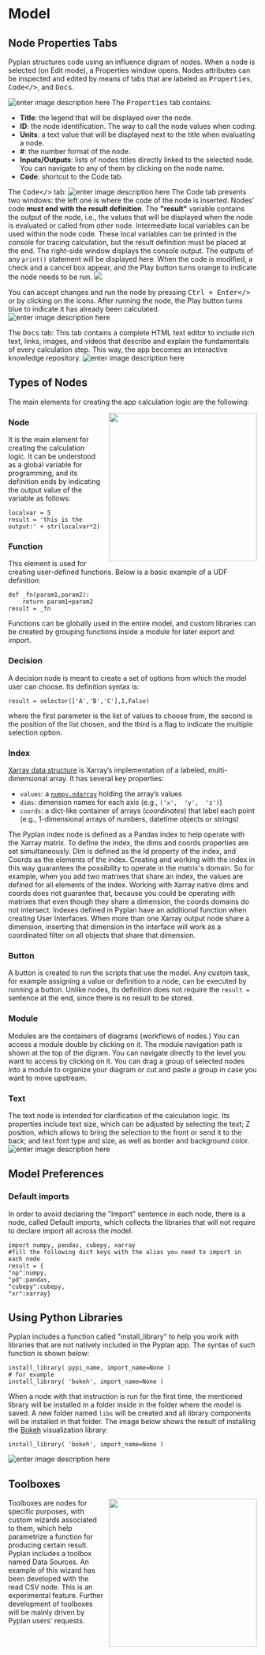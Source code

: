 # Model
## Node Properties Tabs
Pyplan structures code using an influence digram of nodes. When a node is selected (on Edit mode), a Properties window opens. Nodes attributes can be inspected and edited by means of tabs that are labeled as <kbd>Properties</kbd>, <kbd>Code</></kbd>, and <kbd>Docs</kbd>.

![enter image description here](http://img.pyplan.org/model-node-prop1.png)
The <kbd>Properties</kbd> tab contains:

 - **Title**: the legend that will be displayed over the node.
 - **ID**: the node identification. The way to call the node values when coding.
 - **Units**: a text value that will be displayed next to the title when evaluating a node.
 - **#**: the number format of the node.
 - **Inputs/Outputs**: lists of nodes titles directly linked to the selected node. You can navigate to any of them by clicking on the node name.
 - **Code**: shortcut to the Code tab.

The <kbd>Code</></kbd> tab:
![enter image description here](http://img.pyplan.org/model-code-tab1.png)
The Code tab presents two windows: the left one is where the code of the node is inserted.
Nodes' code **must end with the result definition**. The **"result"** variable contains the output of the node, i.e., the values that will be displayed when the node is evaluated or called from other node.
Intermediate local variables can be used within the node code. These local variables can be printed in the console for tracing calculation, but the result definition must be placed at the end.
The right-side window displays the console output. The outputs of any `print()` statement will be displayed here.
When the code is modified, a check and a cancel box appear, and the Play button turns orange to indicate the node needs to be run. 
 ![](http://img.pyplan.org/model-orange.png)

You can accept changes and run the node by pressing <kbd>Ctrl + Enter</></kbd> or by clicking on the icons. 
After running the node, the Play button turns blue to indicate it has already been calculated.
![enter image description here](http://img.pyplan.org/model-blue.png)

The <kbd>Docs</kbd> tab:
This tab contains a complete HTML text editor to include rich text, links, images, and videos that describe and explain the fundamentals of every calculation step. This way, the app becomes an interactive knowledge repository.
![enter image description here](http://img.pyplan.org/model-docs.png)
## Types of Nodes
The main elements for creating the app calculation logic are the following:

<img src="http://img.pyplan.org/model-nodes-type.png"
	style="float: right; margin-left: 10px;"
	ALIGN=”top”
	height="300" /> 

### Node
It is the main element for creating the calculation logic. It can be understood as a global variable for programming, and its definition ends by indicating the output value of the variable as follows:

    localvar = 5
    result = 'this is the output:' + str(localvar*2)

### Function
This element is used for creating user-defined functions.
Below is a basic example of a UDF definition:

    def _fn(param1,param2):
	    return param1+param2
    result = _fn
Functions can be globally used in the entire model, and custom libraries can be created by grouping functions inside a module for later export and import. 

### Decision
A decision node is meant to create a set of options from which the model user can choose.
Its definition syntax is:

    result = selector(['A','B','C'],1,False)
 where the first parameter is the list of values to choose from, the second is the position of the list chosen, and the third is a flag to indicate the multiple selection option.
 
### Index
[Xarray data structure](http://xarray.pydata.org/en/stable/data-structures.html) is Xarray’s implementation of a labeled, multi-dimensional array. It has several key properties:

-   `values`: a  [`numpy.ndarray`](https://docs.scipy.org/doc/numpy/reference/generated/numpy.ndarray.html#numpy.ndarray "(in NumPy v1.16)")  holding the array’s values 
-   `dims`: dimension names for each axis (e.g.,  `('x',  'y',  'z')`)
-   `coords`: a dict-like container of arrays (_coordinates_) that label each point (e.g., 1-dimensional arrays of numbers, datetime objects or strings)

The Pyplan index node is defined as a Pandas index to help operate with the Xarray matrix. 
To define the index, the dims and coords properties are set simultaneously. Dim is defined as the Id property of the index, and Coords as the elements of the index.
Creating and working with the index in this way guarantees the possibility to operate in the matrix's domain. So for example, when you add two matrixes that share an index, the values are defined for all elements of the index. Working with Xarray native dims and coords does not guarantee that, because you could be operating with matrixes that even though they share a dimension, the coords domains do not intersect.
Indexes defined in Pyplan have an additional function when creating User Interfaces. When more than one Xarray output node share a dimension, inserting that dimension in the interface will work as a coordinated filter on all objects that share that dimension.

### Button
A button is created to run the scripts that use the model.
Any custom task, for example assigning a value or definition to a node, can be executed by running a button. Unlike nodes, its definition does not require the `result = ` sentence at the end, since there is no result to be stored. 

### Module
Modules are the containers of diagrams (workflows of nodes.) You can access a module double by clicking on it. The module navigation path is shown at the top of the digram. You can navigate directly to the level you want to access by clicking on it.
You can drag a group of selected nodes into a module to organize your diagram or cut and paste a group in case you want to move upstream.

### Text
The text node is intended for clarification of the calculation logic. 
Its properties include text size, which can be adjusted by selecting the text; Z position, which allows to bring the selection to the front or send it to the back; and text font type and size, as well as border and background color.
![enter image description here](http://img.pyplan.org/model-text-usage.png)

## Model Preferences

### Default imports
In order to avoid declaring the "Import" sentence in each node, there is a node, called Default imports, which collects the libraries that will not require to declare import all across the model.

    import numpy, pandas, cubepy, xarray
    #fill the following dict keys with the alias you need to import in each node
    result = {
    "np":numpy,
    "pd":pandas,
    "cubepy":cubepy,
    "xr":xarray}

## Using Python Libraries
Pyplan includes a function called "install_library" to help you work with libraries that are not natively included in the Pyplan app.
The syntax of such function is shown below:

    install_library( pypi_name, import_name=None )
    # for example
    install_library( 'bokeh', import_name=None )
When a node with that instruction is run for the first time, the mentioned library will be installed in a folder inside in the folder where the model is saved. A new folder named `libs` will be created and all library components will be installed in that folder.
The image below shows the result of installing the [Bokeh](https://bokeh.pydata.org/en/latest/) visualization library:

    install_library( 'bokeh', import_name=None )

![enter image description here](http://img.pyplan.org/model-install-lib.png)

## Toolboxes

<img src="http://img.pyplan.org/model-toolboxes.png"
	style="float: right; margin-left: 10px;"
	ALIGN=”top”
	height="300" /> 
Toolboxes are nodes for specific purposes, with custom wizards associated to them, which help parametrize a function for producing certain result.
Pyplan includes a toolbox named Data Sources. An example of this wizard has been developed with the read CSV node.
This is an experimental feature. Further development of toolboxes will be mainly driven by Pyplan users' requests.
<!--stackedit_data:
eyJoaXN0b3J5IjpbLTE0OTE4MDU4OTUsLTY4NTI1ODQ4Niw5NT
QwMTY5MTMsLTI2NjIwNDc1NSwyMDcyMzk5NzY1LDcxMTk3OTUy
MiwtMTAzMTc4ODMzNywyNDY4NDY3MTksLTYxNzQ0NjAxMCwtMT
YzNTYxODgwMSwtMTc2MjYyMjM1Niw4ODY1OTM3MTIsLTM3NjU0
MDEyMywtOTUzNzM3Mzg2LC0xMjYyOTM5MzcxLC03ODA5ODk3Mj
QsLTE4NTg4NDI0NjAsODYyMjQyMTUsLTM5NDMxOTc2NSwxMzE3
MDc3OTUyXX0=
-->
